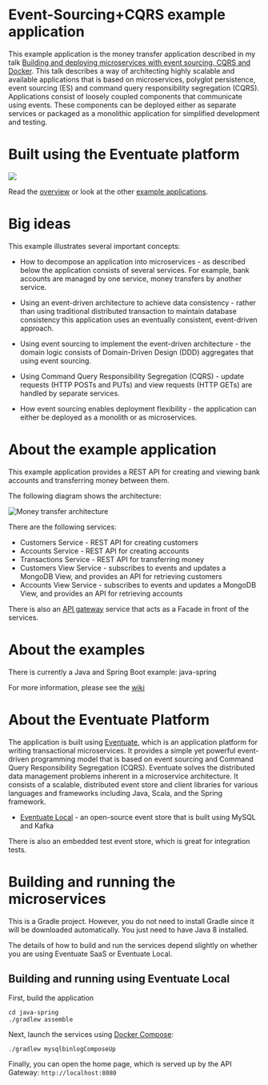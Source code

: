 # Event-Sourcing+CQRS example application

This example application is the money transfer application described in my talk [Building and deploying microservices with event sourcing, CQRS and Docker](http://plainoldobjects.com/presentations/building-and-deploying-microservices-with-event-sourcing-cqrs-and-docker/).
This talk describes a way of architecting highly scalable and available applications that is based on microservices, polyglot persistence,
event sourcing (ES) and command query responsibility segregation (CQRS).
Applications consist of loosely coupled components that communicate using events.
These components can be deployed either as separate services or packaged as a monolithic application for simplified development and testing.

# Built using the Eventuate platform

<a href="http://eventuate.io"><img src="http://eventuate.io/i/logo.gif"> </a>

Read the <a href="http://eventuate.io">overview</a> or look at the other <a href="http://eventuate.io/exampleapps.html">example applications</a>.

# Big ideas

This example illustrates several important concepts:

* How to decompose an application into microservices - as described below the application consists of several services.
For example, bank accounts are managed by one service, money transfers by another service.

* Using an event-driven architecture to achieve data consistency - rather than using traditional distributed transaction to maintain database consistency this application uses an eventually consistent, event-driven approach.

* Using event sourcing to implement the event-driven architecture - the domain logic consists of Domain-Driven Design (DDD) aggregates that using event sourcing.

* Using Command Query Responsibility Segregation (CQRS) - update requests (HTTP POSTs and PUTs) and view requests (HTTP GETs) are handled by separate services.

* How event sourcing enables deployment flexibility - the application can either be deployed as a monolith or as microservices.

# About the example application

This example application provides a REST API for creating and viewing bank accounts and transferring money between them.

The following diagram shows the architecture:

![Money transfer architecture](https://github.com/cer/event-sourcing-examples/wiki/i/applicationarchitecture.png)

There are the following  services:

* Customers Service - REST API for creating customers
* Accounts Service - REST API for creating accounts
* Transactions Service - REST API for transferring money
* Customers View Service  - subscribes to events and updates a MongoDB View, and provides an API for retrieving customers
* Accounts View Service - subscribes to events and updates a MongoDB View, and provides an API for retrieving accounts

There is also an [API gateway](http://microservices.io/patterns/apigateway.html) service that acts as a Facade in front of the services.

# About the examples

There is currently a Java and Spring Boot example: java-spring

For more information, please see the [wiki](../../wiki)

# About the Eventuate Platform

The application is built using [Eventuate](http://eventuate.io/), which is an application platform for writing transactional microservices.
It provides a simple yet powerful event-driven programming model that is based on event sourcing and Command Query Responsibility Segregation (CQRS).
Eventuate solves the distributed data management problems inherent in a microservice architecture.
It consists of a scalable, distributed event store and client libraries for various languages and frameworks including Java, Scala, and the Spring framework.

* [Eventuate Local](http://eventuate.io/usingeventuate.html) - an open-source event store that is built using MySQL and Kafka

There is also an embedded test event store, which is great for integration tests.

# Building and running the microservices

This is a Gradle project.
However, you do not need to install Gradle since it will be downloaded automatically.
You just need to have Java 8 installed.

The details of how to build and run the services depend slightly on whether you are using Eventuate SaaS or Eventuate Local.

## Building and running using Eventuate Local

First, build the application

```
cd java-spring
./gradlew assemble
```

Next, launch the services using [Docker Compose](https://docs.docker.com/compose/):

```
./gradlew mysqlbinlogComposeUp
```

Finally, you can open the home page, which is served up by the API Gateway: `http://localhost:8080`
